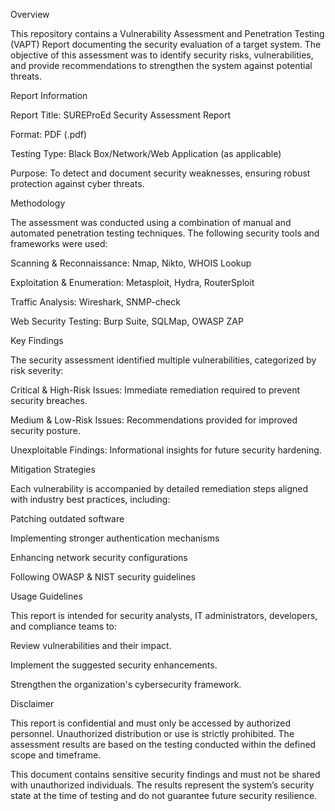 Overview

This repository contains a Vulnerability Assessment and Penetration Testing (VAPT) Report documenting the security evaluation of a target system. The objective of this assessment was to identify security risks, vulnerabilities, and provide recommendations to strengthen the system against potential threats.

Report Information

Report Title: SUREProEd Security Assessment Report

Format: PDF (.pdf)

Testing Type: Black Box/Network/Web Application (as applicable)

Purpose: To detect and document security weaknesses, ensuring robust protection against cyber threats.

Methodology

The assessment was conducted using a combination of manual and automated penetration testing techniques. The following security tools and frameworks were used:

Scanning & Reconnaissance: Nmap, Nikto, WHOIS Lookup

Exploitation & Enumeration: Metasploit, Hydra, RouterSploit

Traffic Analysis: Wireshark, SNMP-check

Web Security Testing: Burp Suite, SQLMap, OWASP ZAP

Key Findings

The security assessment identified multiple vulnerabilities, categorized by risk severity:

Critical & High-Risk Issues: Immediate remediation required to prevent security breaches.

Medium & Low-Risk Issues: Recommendations provided for improved security posture.

Unexploitable Findings: Informational insights for future security hardening.

Mitigation Strategies

Each vulnerability is accompanied by detailed remediation steps aligned with industry best practices, including:

Patching outdated software

Implementing stronger authentication mechanisms

Enhancing network security configurations

Following OWASP & NIST security guidelines

Usage Guidelines

This report is intended for security analysts, IT administrators, developers, and compliance teams to:

Review vulnerabilities and their impact.

Implement the suggested security enhancements.

Strengthen the organization's cybersecurity framework.

Disclaimer

This report is confidential and must only be accessed by authorized personnel. Unauthorized distribution or use is strictly prohibited. The assessment results are based on the testing conducted within the defined scope and timeframe.

This document contains sensitive security findings and must not be shared with unauthorized individuals. The results represent the system’s security state at the time of testing and do not guarantee future security resilience. 
